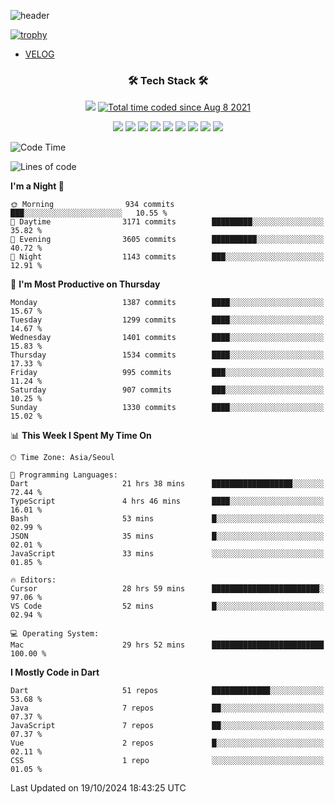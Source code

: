 <!--
**Ohgyuchan/Ohgyuchan** is a ✨ _special_ ✨ repository because its `README.md` (this file) appears on your GitHub profile.

Here are some ideas to get you started:

- 🔭 I’m currently working on ...
- 🌱 I’m currently learning ...
- 👯 I’m looking to collaborate on ...
- 🤔 I’m looking for help with ...
- 💬 Ask me about ...
- 📫 How to reach me: ...
- 😄 Pronouns: ...
- ⚡ Fun fact: ...
-->
![header](https://capsule-render.vercel.app/api?type=soft&color=auto&height=150&section=header&text=Ohgyuchan&fontSize=80&animation=twinkling)

[![trophy](https://github-profile-trophy.vercel.app/?username=Ohgyuchan&column=-1)](https://github.com/ryo-ma/github-profile-trophy)

<!-- ### Hi there 👋 -->
  * [VELOG](https://velog.io/@terman)



<h3 align="center"><b>🛠 Tech Stack 🛠</b></h3>

<p align="center">
<a href="https://hits.seeyoufarm.com"><img src="https://hits.seeyoufarm.com/api/count/incr/badge.svg?url=https%3A%2F%2Fgithub.com%2FOhgyuchan&count_bg=%2379C83D&title_bg=%23555555&icon=&icon_color=%23E7E7E7&title=visitors+%F0%9F%99%8C&edge_flat=false"/></a> <a href="https://wakatime.com/@9d35e6a9-2400-4e9b-b741-9597e6de1373"><img src="https://wakatime.com/badge/user/9d35e6a9-2400-4e9b-b741-9597e6de1373.svg" alt="Total time coded since Aug 8 2021" /></a></p>


<p align="center">
<img src="https://img.shields.io/badge/HTML5-E34F26?style=flat-square&logo=HTML5&logoColor=white"/></a>
<img src="https://img.shields.io/badge/CSS3-1572B6?style=flat-square&logo=CSS3&logoColor=white"/></a>
<img src="https://img.shields.io/badge/JavaScript-F7DF1E?style=flat-square&logo=JavaScript&logoColor=white"/></a>
<!-- <img src="https://img.shields.io/badge/Node.js-339933?style=flat-square&logo=Node.js&logoColor=white"/></a> &nbsp -->
<img src="https://img.shields.io/badge/Android-3DDC84?style=flat-square&logo=Android&logoColor=white"/></a> 
<img src="https://img.shields.io/badge/Flutter-02569B?style=flat-square&logo=Flutter&logoColor=white"></a> 
<img src="https://img.shields.io/badge/Dart-0175C2?style=flat-square&logo=Dart&logoColor=white"></a> 
<!-- <img src="https://img.shields.io/badge/R-0175C2?style=flat-square&logo=R&logoColor=white"></a> &nbsp -->
<!-- <img src="https://img.shields.io/badge/MongoDB-47A248?style=flat-square&logo=MongoDB&logoColor=white"/></a> &nbsp -->
<!-- <img src="https://img.shields.io/badge/MySQL-4479A1?style=flat-square&logo=MySQL&logoColor=white"/></a> &nbsp -->
<img src="https://img.shields.io/badge/c++-00599C?style=flat-square&logo=c%2B%2B&logoColor=white"/></a> 
<img src="https://img.shields.io/badge/python-0175C2?style=flat-square&logo=python&logoColor=white"></a> 
<img src="https://img.shields.io/badge/github-181717?style=flat-square&logo=github&logoColor=white"></a> 
<!-- <img src="https://img.shields.io/badge/unity-FCC624?style=flat-square&logo=unity&logoColor=black"></a>  -->
<!-- <img src="https://img.shields.io/badge/Amazon AWS-232F3E?style=flat-square&logo=Amazon%20AWS&logoColor=white"/></a> &nbsp -->
</p></b>

<!-- <h3 align="center"><b>⚡️ Stats ⚡️</b></h3> -->

<!-- ![Terman's GitHub stats](https://github-readme-stats.vercel.app/api?username=Ohgyuchan&count_private=true&show_icons=true&theme=buefy) -->
  
<!--START_SECTION:waka-->
![Code Time](http://img.shields.io/badge/Code%20Time-2%2C229%20hrs%2044%20mins-blue)

![Lines of code](https://img.shields.io/badge/From%20Hello%20World%20I%27ve%20Written-30.4%20million%20lines%20of%20code-blue)

**I'm a Night 🦉** 

```text
🌞 Morning                934 commits         ███░░░░░░░░░░░░░░░░░░░░░░   10.55 % 
🌆 Daytime                3171 commits        █████████░░░░░░░░░░░░░░░░   35.82 % 
🌃 Evening                3605 commits        ██████████░░░░░░░░░░░░░░░   40.72 % 
🌙 Night                  1143 commits        ███░░░░░░░░░░░░░░░░░░░░░░   12.91 % 
```
📅 **I'm Most Productive on Thursday** 

```text
Monday                   1387 commits        ████░░░░░░░░░░░░░░░░░░░░░   15.67 % 
Tuesday                  1299 commits        ████░░░░░░░░░░░░░░░░░░░░░   14.67 % 
Wednesday                1401 commits        ████░░░░░░░░░░░░░░░░░░░░░   15.83 % 
Thursday                 1534 commits        ████░░░░░░░░░░░░░░░░░░░░░   17.33 % 
Friday                   995 commits         ███░░░░░░░░░░░░░░░░░░░░░░   11.24 % 
Saturday                 907 commits         ███░░░░░░░░░░░░░░░░░░░░░░   10.25 % 
Sunday                   1330 commits        ████░░░░░░░░░░░░░░░░░░░░░   15.02 % 
```


📊 **This Week I Spent My Time On** 

```text
🕑︎ Time Zone: Asia/Seoul

💬 Programming Languages: 
Dart                     21 hrs 38 mins      ██████████████████░░░░░░░   72.44 % 
TypeScript               4 hrs 46 mins       ████░░░░░░░░░░░░░░░░░░░░░   16.01 % 
Bash                     53 mins             █░░░░░░░░░░░░░░░░░░░░░░░░   02.99 % 
JSON                     35 mins             █░░░░░░░░░░░░░░░░░░░░░░░░   02.01 % 
JavaScript               33 mins             ░░░░░░░░░░░░░░░░░░░░░░░░░   01.85 % 

🔥 Editors: 
Cursor                   28 hrs 59 mins      ████████████████████████░   97.06 % 
VS Code                  52 mins             █░░░░░░░░░░░░░░░░░░░░░░░░   02.94 % 

💻 Operating System: 
Mac                      29 hrs 52 mins      █████████████████████████   100.00 % 
```

**I Mostly Code in Dart** 

```text
Dart                     51 repos            █████████████░░░░░░░░░░░░   53.68 % 
Java                     7 repos             ██░░░░░░░░░░░░░░░░░░░░░░░   07.37 % 
JavaScript               7 repos             ██░░░░░░░░░░░░░░░░░░░░░░░   07.37 % 
Vue                      2 repos             █░░░░░░░░░░░░░░░░░░░░░░░░   02.11 % 
CSS                      1 repo              ░░░░░░░░░░░░░░░░░░░░░░░░░   01.05 % 
```




 Last Updated on 19/10/2024 18:43:25 UTC
<!--END_SECTION:waka-->
